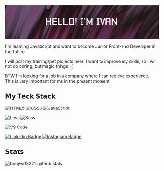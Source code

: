 ![Header image](https://raw.githubusercontent.com/bonjwa1337/bonjwa1337/master/git.jpg)

I'm learning JavaScript and want to become Junior Front-end Developer in the future. 

I will post my training/pet projects here. I want to improve my skills, so I will not do boring, but magic things =)

BTW I'm looking for a job in a company where I can recieve experience. This is very important for me in the present moment

## 𝗠𝘆 𝗧𝗲𝗰𝗸 𝗦𝘁𝗮𝗰𝗸

![HTML5](https://img.shields.io/badge/-HTML5-%23E44D27?style=flat-square&logo=html5&logoColor=ffffff)
![CSS3](https://img.shields.io/badge/-CSS3-%231572B6?style=flat-square&logo=css3)
![JavaScript](https://img.shields.io/badge/-JavaScript-%23F7DF1C?style=flat-square&logo=javascript&logoColor=000000&labelColor=%23F7DF1C&color=%23FFCE5A)

![Less](https://img.shields.io/badge/-Less-%231d365d?style=flat-square&logo=less&logoColor=ffffff)
![Sass](https://img.shields.io/badge/-Sass-%23CC6699?style=flat-square&logo=sass&logoColor=ffffff)

![VS Code](https://img.shields.io/badge/-VSCode-%23007ACC?style=flat-square&logo=visual-studio-code)



[![Linkedin Badge](https://img.shields.io/badge/-IvanV-blue?style=flat-square&logo=Linkedin&logoColor=white&link=https://www.linkedin.com/in/ivan-vasenkin-301289108/)](https://www.linkedin.com/in/ivan-vasenkin-301289108/)
[![Instagram Badge](https://img.shields.io/badge/-bonjwa1447-e4405f?style=flat-square&logo=Instagram&logoColor=white&link=https://www.instagram.com/bonjwa1447/)](https://www.instagram.com/bonjwa1447/)

## 𝗦𝘁𝗮𝘁𝘀

![bonjwa1337's github stats](https://github-readme-stats.vercel.app/api?username=bonjwa1337&show_icons=true&theme=dracula)
